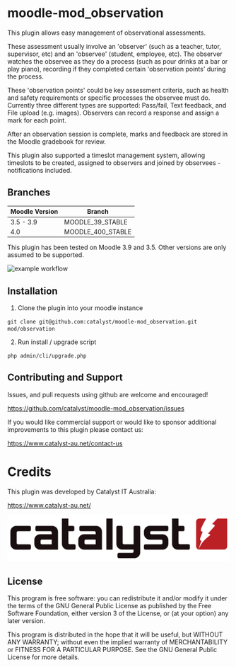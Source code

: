 # moodle-mod_observation

This plugin allows easy management of observational assessments. 

These assessment usually involve an 'observer' (such as a teacher, tutor, supervisor, etc) and an 'observee' (student, employee, etc). The observer watches the observee as they do a process (such as pour drinks at a bar or play piano), recording if they completed certain 'observation points' during the process. 

These 'observation points' could be key assessment criteria, such as health and safety requirements or specific processes the observee must do. Currently three different types are supported: Pass/fail, Text feedback, and File upload (e.g. images). Observers can record a response and assign a mark for each point.

After an observation session is complete, marks and feedback are stored in the Moodle gradebook for review.

This plugin also supported a timeslot management system, allowing timeslots to be created, assigned to observers and joined by observees - notifications included.

## Branches
| Moodle Version      | Branch |
| ----------- | ----------- |
| 3.5 - 3.9      | MOODLE_39_STABLE       |
| 4.0 | MOODLE_400_STABLE |

This plugin has been tested on Moodle 3.9 and 3.5. Other versions are only assumed to be supported.

![example workflow](https://github.com/catalyst/moodle-mod_observation/actions/workflows/ci.yml/badge.svg)

## Installation

1. Clone the plugin into your moodle instance
```
git clone git@github.com:catalyst/moodle-mod_observation.git mod/observation
```
2. Run install / upgrade script
   
```
php admin/cli/upgrade.php
```

## Contributing and Support
Issues, and pull requests using github are welcome and encouraged!

https://github.com/catalyst/moodle-mod_observation/issues

If you would like commercial support or would like to sponsor additional improvements to this plugin please contact us:

https://www.catalyst-au.net/contact-us

# Credits

This plugin was developed by Catalyst IT Australia:

https://www.catalyst-au.net/

![Catalyst IT](pix/catalyst.svg)

## License
This program is free software: you can redistribute it and/or modify it under the terms of the GNU General Public License as published by the Free Software Foundation, either version 3 of the License, or (at your option) any later version.

This program is distributed in the hope that it will be useful, but WITHOUT ANY WARRANTY; without even the implied warranty of MERCHANTABILITY or FITNESS FOR A PARTICULAR PURPOSE. See the GNU General Public License for more details.
